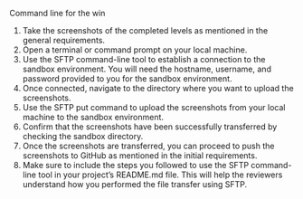 Command line for the win

1. Take the screenshots of the completed levels as mentioned in the general requirements.
2. Open a terminal or command prompt on your local machine.
3. Use the SFTP command-line tool to establish a connection to the sandbox environment. You will need the hostname, username, and password provided to you for the sandbox environment.
4. Once connected, navigate to the directory where you want to upload the screenshots.
5. Use the SFTP put command to upload the screenshots from your local machine to the sandbox environment.
6. Confirm that the screenshots have been successfully transferred by checking the sandbox directory.
7. Once the screenshots are transferred, you can proceed to push the screenshots to GitHub as mentioned in the initial requirements.
8. Make sure to include the steps you followed to use the SFTP command-line tool in your project’s README.md file. This will help the reviewers understand how you performed the file transfer using SFTP.


